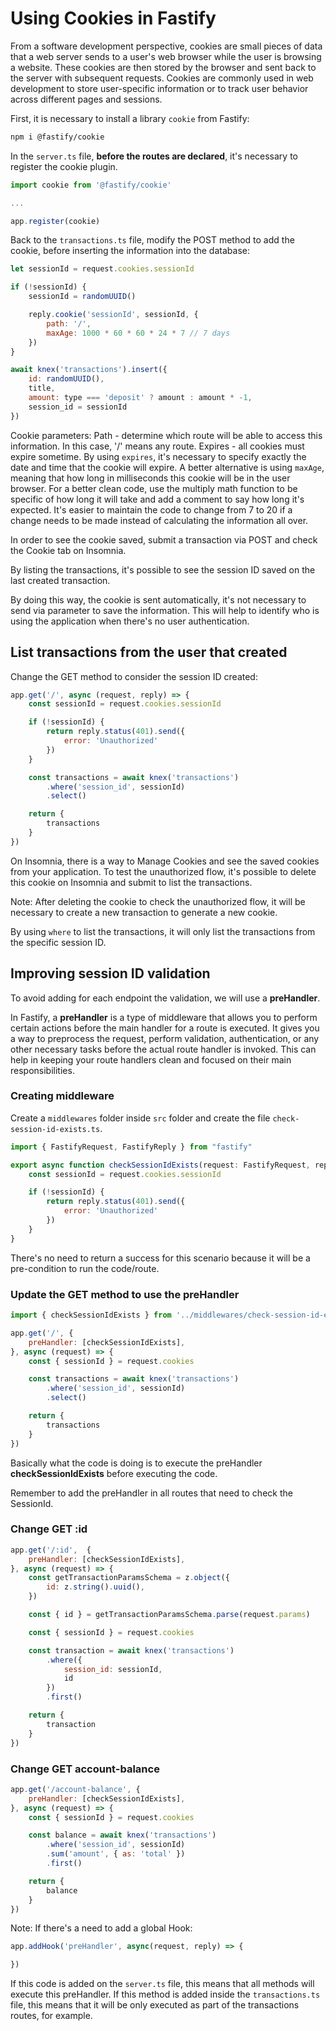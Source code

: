 # Using Cookies in Fastify

From a software development perspective, cookies are small pieces of data that a web server sends to a user's web browser while the user is browsing a website. These cookies are then stored by the browser and sent back to the server with subsequent requests. Cookies are commonly used in web development to store user-specific information or to track user behavior across different pages and sessions.

First, it is necessary to install a library `cookie` from Fastify:

```bash
npm i @fastify/cookie
```

In the `server.ts` file, **before the routes are declared**, it's necessary to register the cookie plugin.

```js
import cookie from '@fastify/cookie'

...

app.register(cookie)
```

Back to the `transactions.ts` file, modify the POST method to add the cookie, before inserting the information into the database:

```js
let sessionId = request.cookies.sessionId

if (!sessionId) {
    sessionId = randomUUID()

    reply.cookie('sessionId', sessionId, {
        path: '/',
        maxAge: 1000 * 60 * 60 * 24 * 7 // 7 days
    })
}

await knex('transactions').insert({
    id: randomUUID(),
    title,
    amount: type === 'deposit' ? amount : amount * -1,
    session_id = sessionId
})

```

Cookie parameters:
Path - determine which route will be able to access this information. In this case, '/' means any route.
Expires - all cookies must expire sometime. By using `expires`, it's necessary to specify exactly the date and time that the cookie will expire. A better alternative is using `maxAge`, meaning that how long in milliseconds this cookie will be in the user browser. For a better clean code, use the multiply math function to be specific of how long it will take and add a comment to say how long it's expected. It's easier to maintain the code to change from 7 to 20 if a change needs to be made instead of calculating the information all over.

In order to see the cookie saved, submit a transaction via POST and check the Cookie tab on Insomnia.

By listing the transactions, it's possible to see the session ID saved on the last created transaction.

By doing this way, the cookie is sent automatically, it's not necessary to send via parameter to save the information. This will help to identify who is using the application when there's no user authentication.

## List transactions from the user that created

Change the GET method to consider the session ID created:

```js
app.get('/', async (request, reply) => {
    const sessionId = request.cookies.sessionId

    if (!sessionId) {
        return reply.status(401).send({
            error: 'Unauthorized'
        })
    }

    const transactions = await knex('transactions')
        .where('session_id', sessionId)
        .select()

    return {
        transactions
    }
})
```

On Insomnia, there is a way to Manage Cookies and see the saved cookies from your application. To test the unauthorized flow, it's possible to delete this cookie on Insomnia and submit to list the transactions.

Note: After deleting the cookie to check the unauthorized flow, it will be necessary to create a new transaction to generate a new cookie.

By using `where` to list the transactions, it will only list the transactions from the specific session ID.

## Improving session ID validation

To avoid adding for each endpoint the validation, we will use a **preHandler**.

In Fastify, a **preHandler** is a type of middleware that allows you to perform certain actions before the main handler for a route is executed. It gives you a way to preprocess the request, perform validation, authentication, or any other necessary tasks before the actual route handler is invoked. This can help in keeping your route handlers clean and focused on their main responsibilities.

### Creating middleware

Create a `middlewares` folder inside `src` folder and create the file `check-session-id-exists.ts`.

```js
import { FastifyRequest, FastifyReply } from "fastify"

export async function checkSessionIdExists(request: FastifyRequest, reply: FastifyReply) {
    const sessionId = request.cookies.sessionId

    if (!sessionId) {
        return reply.status(401).send({
            error: 'Unauthorized'
        })
    }
}
```

There's no need to return a success for this scenario because it will be a pre-condition to run the code/route.

### Update the GET method to use the preHandler

```js
import { checkSessionIdExists } from '../middlewares/check-session-id-exists'

app.get('/', {
    preHandler: [checkSessionIdExists],
}, async (request) => {
    const { sessionId } = request.cookies

    const transactions = await knex('transactions')
        .where('session_id', sessionId)
        .select()

    return {
        transactions
    }
})
```

Basically what the code is doing is to execute the preHandler **checkSessionIdExists** before executing the code.

Remember to add the preHandler in all routes that need to check the SessionId.

### Change GET :id

```js
app.get('/:id',  {
    preHandler: [checkSessionIdExists],
}, async (request) => {
    const getTransactionParamsSchema = z.object({
        id: z.string().uuid(),
    })

    const { id } = getTransactionParamsSchema.parse(request.params)

    const { sessionId } = request.cookies

    const transaction = await knex('transactions')
        .where({
            session_id: sessionId,
            id
        })
        .first()

    return {
        transaction
    }
})
```

### Change GET account-balance

```js
app.get('/account-balance', {
    preHandler: [checkSessionIdExists],
}, async (request) => {
    const { sessionId } = request.cookies

    const balance = await knex('transactions')
        .where('session_id', sessionId)
        .sum('amount', { as: 'total' })
        .first()

    return {
        balance
    }
})
```

Note: If there's a need to add a global Hook:

```js
app.addHook('preHandler', async(request, reply) => {

})
```

If this code is added on the `server.ts` file, this means that all methods will execute this preHandler. If this method is added inside the `transactions.ts` file, this means that it will be only executed as part of the transactions routes, for example.
